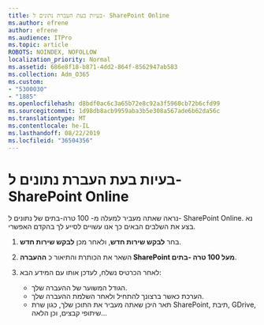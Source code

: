 ```yaml
---
title: בעיות בעת העברת נתונים ל- SharePoint Online
ms.author: efrene
author: efrene
ms.audience: ITPro
ms.topic: article
ROBOTS: NOINDEX, NOFOLLOW
localization_priority: Normal
ms.assetid: 686e8f18-b871-4dd2-864f-8562947ab583
ms.collection: Adm_O365
ms.custom:
- "5300030"
- "1885"
ms.openlocfilehash: d8bdf0ac6c3a65b72e8c92a3f5960cb72b6cfd99
ms.sourcegitcommit: 1d98db8acb9959aba3b5e308a567ade6b62da56c
ms.translationtype: MT
ms.contentlocale: he-IL
ms.lasthandoff: 08/22/2019
ms.locfileid: "36504356"
---
```

# <a name="issues-while-migrating-data-to-sharepoint-online"></a>בעיות בעת העברת נתונים ל- SharePoint Online

נראה שאתה מעביר למעלה מ- 100 טרה-בתים של נתונים ל- SharePoint Online. נא בצע את השלבים הבאים כך אנו עשויים לסייע לך בהקדם האפשרי. 

1. בחר **לבקש שירות חדש**, ולאחר מכן **לבקש שירות חדש**. 
2. השאר את הכותרת והתיאור כ **ההעברה SharePoint מעל 100 טרה -בתים**.
3. לאחר הכרטיס נשלח, לעדכן אותו עם המידע הבא: 

    - הגודל המשוער של ההעברה שלך.
    - הערכת כאשר ברצונך להתחיל ולאחר השלמת ההעברה שלך.
    - תאר היכן שאתה מעביר את התוכן שלך, כגון שרת SharePoint, תיבת, GDrive, שיתופי קבצים, וכן הלאה...


  

